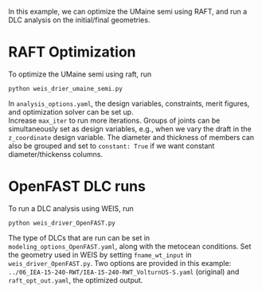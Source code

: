 In this example, we can optimize the UMaine semi using RAFT, and run a DLC analysis on the initial/final geometries.

# RAFT Optimization
To optimize the UMaine semi using raft, run
 ```
 python weis_drier_umaine_semi.py
 ```
 
 In `analysis_options.yaml`, the design variables, constraints, merit figures, and optimization solver can be set up.  
 Increase `max_iter` to run more iterations.
 Groups of joints can be simultaneously set as design variables, e.g., when we vary the draft in the `z_coordinate` design variable.
 The diameter and thickness of members can also be grouped and set to `constant: True` if we want constant diameter/thickenss columns.
 
 # OpenFAST DLC runs
 To run a DLC analysis using WEIS, run
  ```
 python weis_driver_OpenFAST.py
  ```
  
 The type of DLCs that are run can be set in `modeling_options_OpenFAST.yaml`, along with the metocean conditions.
 Set the geometry used in WEIS by setting `fname_wt_input` in `weis_driver_OpenFAST.py`. 
 Two options are provided in this example: `../06_IEA-15-240-RWT/IEA-15-240-RWT_VolturnUS-S.yaml` (original) and `raft_opt_out.yaml`, the optimized output.


 
 
